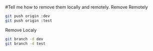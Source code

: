 #Tell me how to remove them locally and remotely.
Remove Remotely

```sh
git push origin :dev
git push origin :test
```

Remove Localy

```sh
git branch -d dev
git branch -d test
```
